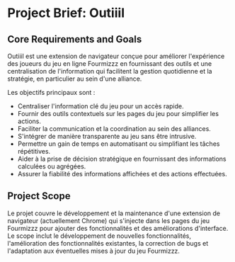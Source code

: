 # Project Brief: Outiiil

## Core Requirements and Goals
Outiiil est une extension de navigateur conçue pour améliorer l'expérience des joueurs du jeu en ligne Fourmizzz en fournissant des outils et une centralisation de l'information qui facilitent la gestion quotidienne et la stratégie, en particulier au sein d'une alliance.

Les objectifs principaux sont :
- Centraliser l'information clé du jeu pour un accès rapide.
- Fournir des outils contextuels sur les pages du jeu pour simplifier les actions.
- Faciliter la communication et la coordination au sein des alliances.
- S'intégrer de manière transparente au jeu sans être intrusive.
- Permettre un gain de temps en automatisant ou simplifiant les tâches répétitives.
- Aider à la prise de décision stratégique en fournissant des informations calculées ou agrégées.
- Assurer la fiabilité des informations affichées et des actions effectuées.

## Project Scope
Le projet couvre le développement et la maintenance d'une extension de navigateur (actuellement Chrome) qui s'injecte dans les pages du jeu Fourmizzz pour ajouter des fonctionnalités et des améliorations d'interface. Le scope inclut le développement de nouvelles fonctionnalités, l'amélioration des fonctionnalités existantes, la correction de bugs et l'adaptation aux éventuelles mises à jour du jeu Fourmizzz.
